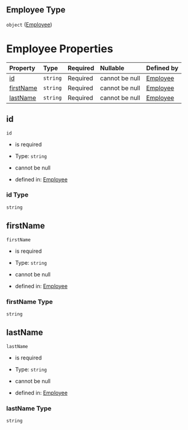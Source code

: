 ## Employee Type

`object` ([Employee](employee.md))

# Employee Properties

| Property                | Type     | Required | Nullable       | Defined by                                                                                |
| :---------------------- | :------- | :------- | :------------- | :---------------------------------------------------------------------------------------- |
| [id](#id)               | `string` | Required | cannot be null | [Employee](employee-properties-id.md "employee.schema.json#/properties/id")               |
| [firstName](#firstname) | `string` | Required | cannot be null | [Employee](employee-properties-firstname.md "employee.schema.json#/properties/firstName") |
| [lastName](#lastname)   | `string` | Required | cannot be null | [Employee](employee-properties-lastname.md "employee.schema.json#/properties/lastName")   |

## id



`id`

*   is required

*   Type: `string`

*   cannot be null

*   defined in: [Employee](employee-properties-id.md "employee.schema.json#/properties/id")

### id Type

`string`

## firstName



`firstName`

*   is required

*   Type: `string`

*   cannot be null

*   defined in: [Employee](employee-properties-firstname.md "employee.schema.json#/properties/firstName")

### firstName Type

`string`

## lastName



`lastName`

*   is required

*   Type: `string`

*   cannot be null

*   defined in: [Employee](employee-properties-lastname.md "employee.schema.json#/properties/lastName")

### lastName Type

`string`
